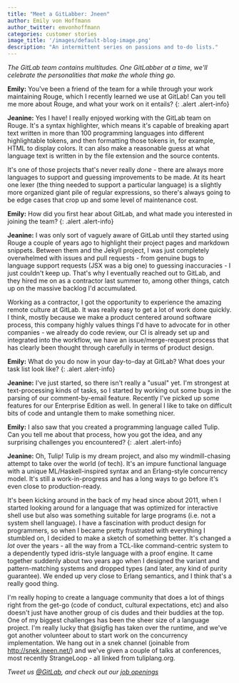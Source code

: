 ```yaml
---
title: "Meet a GitLabber: Jneen"
author: Emily von Hoffmann
author_twitter: emvonhoffmann
categories: customer stories
image_title: '/images/default-blog-image.png'
description: "An intermittent series on passions and to-do lists."
---
```


_The GitLab team contains multitudes. One GitLabber at a time, we'll celebrate the personalities that make the whole thing go._   

<!-- more -->

**Emily:** You've been a friend of the team for a while through your work maintaining Rouge, which I recently learned we use at GitLab! Can you tell me more about Rouge, and what your work on it entails?
{: .alert .alert-info} 

**Jeanine:** Yes I have! I really enjoyed working with the GitLab team on Rouge. It's a syntax highlighter, which means it's capable of breaking apart text written in more than 100 programming languages into different highlightable tokens, and then formatting those tokens in, for example, HTML to display colors. It can also make a reasonable guess at what language text is written in by the file extension and the source contents.

It's one of those projects that's never really *done* - there are always more languages to support and guessing improvements to be made. At its heart one lexer (the thing needed to support a particular language) is a slightly more organized giant pile of regular expressions, so there's always going to be edge cases that crop up and some level of maintenance cost.

**Emily:** How did you first hear about GitLab, and what made you interested in joining the team?
{: .alert .alert-info}

**Jeanine:** I was only sort of vaguely aware of GitLab until they started using Rouge a couple of years ago to highlight their project pages and markdown snippets. Between them and the Jekyll project, I was just completely overwhelmed with issues and pull requests - from genuine bugs to language support requests (JSX was a big one) to guessing inaccuracies - I just couldn't keep up. That's why I eventually reached out to GitLab, and they hired me on as a contractor last summer to, among other things, catch up on the massive backlog I'd accumulated.

Working as a contractor, I got the opportunity to experience the amazing remote culture at GitLab. It was really easy to get a lot of work done quickly. I think, mostly because we make a product centered around software process, this company highly values things I'd have to advocate for in other companies - we already do code review, our CI is already set up and integrated into the workflow, we have an issue/merge-request process that has clearly been thought through carefully in terms of product design.

**Emily:** What do you do now in your day-to-day at GitLab? What does your task list look like?
{: .alert .alert-info}

**Jeanine:** I've just started, so there isn't really a "usual" yet. I'm strongest at text-processing kinds of tasks, so I started by working out some bugs in the parsing of our comment-by-email feature. Recently I've picked up some features for our Enterprise Edition as well. In general I like to take on difficult bits of code and untangle them to make something nicer.

**Emily:** I also saw that you created a programming language called Tulip. Can you tell me about that process, how you got the idea, and any surprising challenges you encountered?
{: .alert .alert-info}

**Jeanine:** Oh, Tulip! Tulip is my dream project, and also my windmill-chasing attempt to take over the world (of tech). It's an impure functional language with a unique ML/Haskell-inspired syntax and an Erlang-style concurrency model. It's still a work-in-progress and has a long ways to go before it's even close to production-ready.

It's been kicking around in the back of my head since about 2011, when I started looking around for a language that was optimized for interactive shell use but also was something suitable for large programs (i.e. not a system shell language). I have a fascination with product design for programmers, so when I became pretty frustrated with everything I stumbled on, I decided to make a sketch of something better. It's changed a *lot* over the years - all the way from a TCL-like command-centric system to a dependently typed idris-style language with a proof engine. It came together suddenly about two years ago when I designed the variant and pattern-matching systems and dropped types (and later, any kind of purity guarantee). We ended up very close to Erlang semantics, and I think that's a really good thing.

I'm really hoping to create a language community that does a lot of things right from the get-go (code of conduct, cultural expectations, etc) and also doesn't just have another group of cis dudes and their buddies at the top. One of my biggest challenges has been the sheer size of a language project. I'm really lucky that @sigfig has taken over the runtime, and we've got another volunteer about to start work on the concurrency implementation. We hang out in a snek channel (joinable from http://snek.jneen.net/) and we've given a couple of talks at conferences, most recently StrangeLoop - all linked from tuliplang.org.


_Tweet us [@GitLab](https://twitter.com/gitlab), and check out our [job openings](https://about.gitlab.com/jobs/)_





